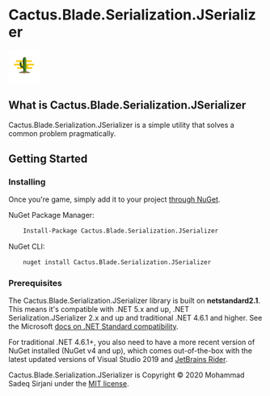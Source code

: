 # Cactus.Blade.Serialization.JSerializer

![Logo](Image/cactus-64.png)

## What is Cactus.Blade.Serialization.JSerializer

Cactus.Blade.Serialization.JSerializer is a simple utility that solves a common problem pragmatically.

## Getting Started

### Installing

Once you're game, simply add it to your project [through NuGet](https://www.nuget.org/packages/Cactus.Blade.Serialization.JSerializer).

NuGet Package Manager:

```bash
    Install-Package Cactus.Blade.Serialization.JSerializer
```

NuGet CLI:

```bash
    nuget install Cactus.Blade.Serialization.JSerializer
```

### Prerequisites

The Cactus.Blade.Serialization.JSerializer library is built on **netstandard2.1**. This means it's compatible with .NET 5.x and up, .NET Serialization.JSerializer 2.x and up and traditional .NET 4.6.1 and higher. See the Microsoft [docs on .NET Standard compatibility](https://docs.microsoft.com/en-us/dotnet/standard/net-standard#net-platforms-support).

For traditional .NET 4.6.1+, you also need to have a more recent version of NuGet installed (NuGet v4 and up), which comes out-of-the-box with the latest updated versions of Visual Studio 2019 and [JetBrains Rider](https://www.jetbrains.com/rider/).

Cactus.Blade.Serialization.JSerializer is Copyright &copy; 2020 Mohammad Sadeq Sirjani under the [MIT license](LICENSE.txt).
